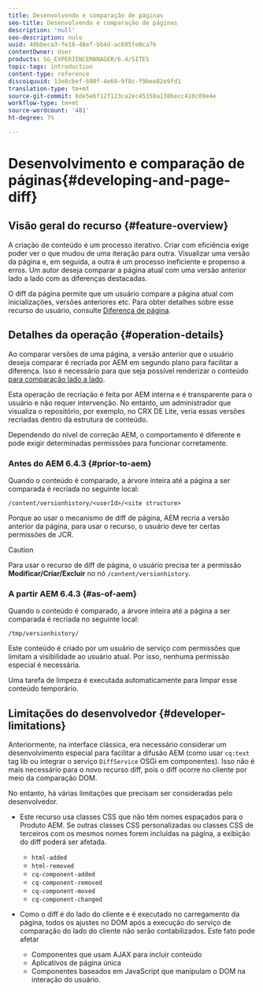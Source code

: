 ```yaml
---
title: Desenvolvendo e comparação de páginas
seo-title: Desenvolvendo e comparação de páginas
description: 'null'
seo-description: nulo
uuid: 48bbeca3-fe16-48ef-bb4d-ac605fe0ca76
contentOwner: User
products: SG_EXPERIENCEMANAGER/6.4/SITES
topic-tags: introduction
content-type: reference
discoiquuid: 13e8cbef-698f-4e69-9f8c-f9bee82e9fd1
translation-type: tm+mt
source-git-commit: 6de5e6f12f123ca2ec45358a138becc410c89e4e
workflow-type: tm+mt
source-wordcount: '481'
ht-degree: 7%

---
```



# Desenvolvimento e comparação de páginas{#developing-and-page-diff}

## Visão geral do recurso {#feature-overview}

A criação de conteúdo é um processo iterativo. Criar com eficiência exige poder ver o que mudou de uma iteração para outra. Visualizar uma versão da página e, em seguida, a outra é um processo ineficiente e propenso a erros. Um autor deseja comparar a página atual com uma versão anterior lado a lado com as diferenças destacadas.

O diff da página permite que um usuário compare a página atual com inicializações, versões anteriores etc. Para obter detalhes sobre esse recurso do usuário, consulte [Diferença de página](/help/sites-authoring/page-diff.md).

## Detalhes da operação {#operation-details}

Ao comparar versões de uma página, a versão anterior que o usuário deseja comparar é recriada por AEM em segundo plano para facilitar a diferença. Isso é necessário para que seja possível renderizar o conteúdo [para comparação lado a lado](/help/sites-authoring/page-diff.md#presentation-of-differences).

Esta operação de recriação é feita por AEM interna e é transparente para o usuário e não requer intervenção. No entanto, um administrador que visualiza o repositório, por exemplo, no CRX DE Lite, veria essas versões recriadas dentro da estrutura de conteúdo.

Dependendo do nível de correção AEM, o comportamento é diferente e pode exigir determinadas permissões para funcionar corretamente.

### Antes do AEM 6.4.3 {#prior-to-aem}

Quando o conteúdo é comparado, a árvore inteira até a página a ser comparada é recriada no seguinte local:

`/content/versionhistory/<userId>/<site structure>`

Porque ao usar o mecanismo de diff de página, AEM recria a versão anterior da página, para usar o recurso, o usuário deve ter certas permissões de JCR.

>[!CAUTION]
>
>Para usar o recurso de diff de página, o usuário precisa ter a permissão **Modificar/Criar/Excluir** no nó `/content/versionhistory`.

### A partir AEM 6.4.3 {#as-of-aem}

Quando o conteúdo é comparado, a árvore inteira até a página a ser comparada é recriada no seguinte local:

`/tmp/versionhistory/`

Este conteúdo é criado por um usuário de serviço com permissões que limitam a visibilidade ao usuário atual. Por isso, nenhuma permissão especial é necessária.

Uma tarefa de limpeza é executada automaticamente para limpar esse conteúdo temporário.

## Limitações do desenvolvedor {#developer-limitations}

Anteriormente, na interface clássica, era necessário considerar um desenvolvimento especial para facilitar a difusão AEM (como usar `cq:text` tag lib ou integrar o serviço `DiffService` OSGi em componentes). Isso não é mais necessário para o novo recurso diff, pois o diff ocorre no cliente por meio da comparação DOM.

No entanto, há várias limitações que precisam ser consideradas pelo desenvolvedor.

* Este recurso usa classes CSS que não têm nomes espaçados para o Produto AEM. Se outras classes CSS personalizadas ou classes CSS de terceiros com os mesmos nomes forem incluídas na página, a exibição do diff poderá ser afetada.

   * `html-added`
   * `html-removed`
   * `cq-component-added`
   * `cq-component-removed`
   * `cq-component-moved`
   * `cq-component-changed`

* Como o diff é do lado do cliente e é executado no carregamento da página, todos os ajustes no DOM após a execução do serviço de comparação do lado do cliente não serão contabilizados. Este fato pode afetar

   * Componentes que usam AJAX para incluir conteúdo
   * Aplicativos de página única
   * Componentes baseados em JavaScript que manipulam o DOM na interação do usuário.

